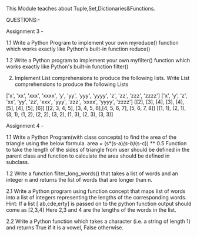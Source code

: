 This Module teaches about Tuple,Set,Dictionaries&Functions.

QUESTIONS:-

 Assignment 3 -
 
 1.1 Write a Python Program to implement your own myreduce() function which works exactly like Python's built-in function reduce() 
 
1.2 Write a Python program to implement your own myfilter() function which works exactly like Python's built-in function filter() 

2. Implement List comprehensions to produce the following lists. 
Write List comprehensions to produce the following Lists 

['x', 'xx', 'xxx', 'xxxx', 'y', 'yy', 'yyy', 'yyyy', 'z', 'zz', 'zzz', 'zzzz'] 
['x', 'y', 'z', 'xx', 'yy', 'zz', 'xxx', 'yyy', 'zzz', 'xxxx', 'yyyy', 'zzzz'] 
[[2], [3], [4], [3], [4], [5], [4], [5], [6]] 
[[2, 3, 4, 5], [3, 4, 5, 6],[4, 5, 6, 7], [5, 6, 7, 8]] 
[(1, 1), (2, 1), (3, 1), (1, 2), (2, 2), (3, 2), (1, 3), (2, 3), (3, 3)]

Assignment 4 -

1.1 Write a Python Program(with class concepts) to find the area of the triangle using the below formula. 
area = (s*(s-a)*(s-b)*(s-c)) ** 0.5 
Function to take the length of the sides of triangle from user should be defined in the parent class and function to calculate the area should be defined in subclass. 

1.2 Write a function filter_long_words() that takes a list of words and an integer n and returns the list of words that are longer than n. 

2.1 Write a Python program using function concept that maps list of words into a list of integers representing the lengths of the corresponding words. 
Hint: If a list [ ab,cde,erty] is passed on to the python function output should come as [2,3,4] 
Here 2,3 and 4 are the lengths of the words in the list. 

2.2 Write a Python function which takes a character (i.e. a string of length 1) and returns True if it is a vowel, False otherwise.


